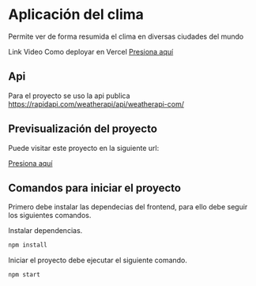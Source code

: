 # Aplicación del clima

Permite ver de forma resumida el clima en diversas ciudades del mundo

Link Video Como deployar en Vercel
[Presiona aquí](https://www.loom.com/share/66d3f102c231401a9e7fbed9066429e1)

## Api
Para el proyecto se uso la api publica https://rapidapi.com/weatherapi/api/weatherapi-com/

## Previsualización del proyecto

Puede visitar este proyecto en la siguiente url:

[Presiona aquí](https://react-app-taupe-eight.vercel.app/)

## Comandos para iniciar el proyecto

Primero debe instalar las dependecias del frontend, para ello debe seguir los siguientes comandos.

Instalar dependencias.

```javascript
npm install
```

Iniciar el proyecto debe ejecutar el siguiente comando.

```javascript
npm start
```

